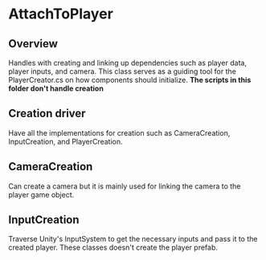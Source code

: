 # AttachToPlayer

## Overview
Handles with creating and linking up dependencies such as player data, player inputs, and camera.
This class serves as a guiding tool for the PlayerCreator.cs on how components should initialize.
**The scripts in this folder don't handle creation**

## Creation driver
Have all the implementations for creation such as CameraCreation, InputCreation, and PlayerCreation.

## CameraCreation
Can create a camera but it is mainly used for linking the camera to the player game object.

## InputCreation
Traverse Unity's InputSystem to get the necessary inputs and pass it to the created player.
These classes doesn't create the player prefab.
